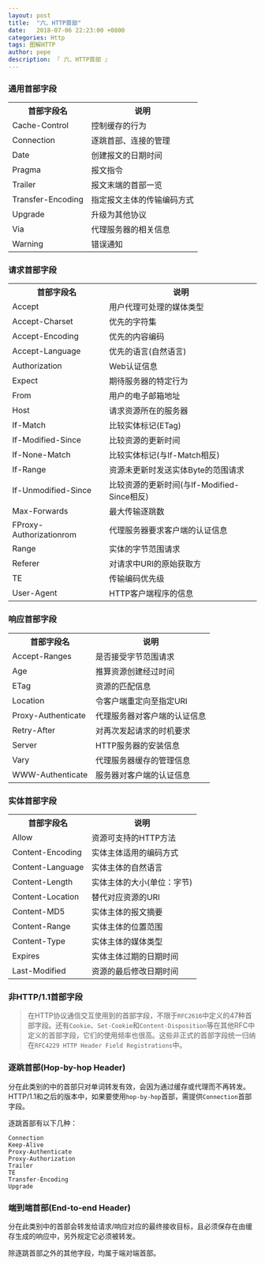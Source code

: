 ```yaml
---
layout: post
title:  "六、HTTP首部"
date:   2018-07-06 22:23:00 +0800
categories: Http
tags: 图解HTTP
author: pepe
description: 『 六、HTTP首部 』
---
```


### **通用首部字段**
<table>
    <tr>
        <th>首部字段名</th><th>说明</th>
    </tr>
    <tr>
        <td>Cache-Control</td><td>控制缓存的行为</td>
    </tr>
    <tr>
        <td>Connection</td><td>逐跳首部、连接的管理</td>
    </tr>
    <tr>
        <td>Date</td><td>创建报文的日期时间</td>
    </tr>
    <tr>
        <td>Pragma</td><td>报文指令</td>
    </tr>
    <tr>
        <td>Trailer</td><td>报文末端的首部一览</td>
    </tr>
    <tr>
        <td>Transfer-Encoding</td><td>指定报文主体的传输编码方式</td>
    </tr>
    <tr>
        <td>Upgrade</td><td>升级为其他协议</td>
    </tr>
    <tr>
        <td>Via</td><td>代理服务器的相关信息</td>
    </tr>
    <tr>
        <td>Warning</td><td>错误通知</td>
    </tr>
</table>

### **请求首部字段**
<table>
    <tr>
        <th>首部字段名</th><th>说明</th>
    </tr>
    <tr>
        <td>Accept</td><td>用户代理可处理的媒体类型</td>
    </tr>
    <tr>
        <td>Accept-Charset</td><td>优先的字符集</td>
    </tr>
    <tr>
        <td>Accept-Encoding</td><td>优先的内容编码</td>
    </tr>
    <tr>
        <td>Accept-Language</td><td>优先的语言(自然语言)</td>
    </tr>
    <tr>
        <td>Authorization</td><td>Web认证信息</td>
    </tr>
    <tr>
        <td>Expect</td><td>期待服务器的特定行为</td>
    </tr>
    <tr>
        <td>From</td><td>用户的电子邮箱地址</td>
    </tr>
    <tr>
        <td>Host</td><td>请求资源所在的服务器</td>
    </tr>
    <tr>
        <td>If-Match</td><td>比较实体标记(ETag)</td>
    </tr>
    <tr>
        <td>If-Modified-Since</td><td>比较资源的更新时间</td>
    </tr>
    <tr>
        <td>If-None-Match</td><td>比较实体标记(与If-Match相反)</td>
    </tr>
    <tr>
        <td>If-Range</td><td>资源未更新时发送实体Byte的范围请求</td>
    </tr>
    <tr>
        <td>If-Unmodified-Since</td><td>比较资源的更新时间(与If-Modified-Since相反)</td>
    </tr>
    <tr>
        <td>Max-Forwards</td><td>最大传输逐跳数</td>
    </tr>
    <tr>
        <td>FProxy-Authorizationrom</td><td>代理服务器要求客户端的认证信息</td>
    </tr>
    <tr>
        <td>Range</td><td>实体的字节范围请求</td>
    </tr>
    <tr>
        <td>Referer</td><td>对请求中URI的原始获取方</td>
    </tr>
    <tr>
        <td>TE</td><td>传输编码优先级</td>
    </tr>
    <tr>
        <td>User-Agent</td><td>HTTP客户端程序的信息</td>
    </tr>
</table>

### **响应首部字段**
<table>
    <tr>
        <th>首部字段名</th><th>说明</th>
    </tr>
    <tr>
        <td>Accept-Ranges</td><td>是否接受字节范围请求</td>
    </tr>
    <tr>
        <td>Age</td><td>推算资源创建经过时间</td>
    </tr>
    <tr>
        <td>ETag</td><td>资源的匹配信息</td>
    </tr>
    <tr>
        <td>Location</td><td>令客户端重定向至指定URI</td>
    </tr>
    <tr>
        <td>Proxy-Authenticate</td><td>代理服务器对客户端的认证信息</td>
    </tr>
    <tr>
        <td>Retry-After</td><td>对再次发起请求的时机要求</td>
    </tr>
    <tr>
        <td>Server</td><td>HTTP服务器的安装信息</td>
    </tr>
    <tr>
        <td>Vary</td><td>代理服务器缓存的管理信息</td>
    </tr>
    <tr>
        <td>WWW-Authenticate</td><td>服务器对客户端的认证信息</td>
    </tr>
</table>

### **实体首部字段**
<table>
    <tr>
        <th>首部字段名</th><th>说明</th>
    </tr>
    <tr>
        <td>Allow</td><td>资源可支持的HTTP方法</td>
    </tr>
    <tr>
        <td>Content-Encoding</td><td>实体主体适用的编码方式</td>
    </tr>
    <tr>
        <td>Content-Language</td><td>实体主体的自然语言</td>
    </tr>
    <tr>
        <td>Content-Length</td><td>实体主体的大小(单位：字节)</td>
    </tr>
    <tr>
        <td>Content-Location</td><td>替代对应资源的URI</td>
    </tr>
    <tr>
        <td>Content-MD5</td><td>实体主体的报文摘要</td>
    </tr>
    <tr>
        <td>Content-Range</td><td>实体主体的位置范围</td>
    </tr>
    <tr>
        <td>Content-Type</td><td>实体主体的媒体类型</td>
    </tr>
    <tr>
        <td>Expires</td><td>实体主体过期的日期时间</td>
    </tr>
    <tr>
        <td>Last-Modified</td><td>资源的最后修改日期时间</td>
    </tr>
</table>

### **非HTTP/1.1首部字段**

> 在HTTP协议通信交互使用到的首部字段，不限于`RFC2616`中定义的47种首部字段。还有`Cookie`、`Set-Cookie`和`Content-Disposition`等在其他RFC中定义的首部字段，它们的使用频率也很高。这些非正式的首部字段统一归纳在`RFC4229 HTTP Header Field Registrations`中。

### **逐跳首部(Hop-by-hop Header)**

分在此类别的中的首部只对单词转发有效，会因为通过缓存或代理而不再转发。HTTP/1.1和之后的版本中，如果要使用`hop-by-hop`首部，需提供`Connection`首部字段。

逐跳首部有以下几种：
```
Connection
Keep-Alive
Proxy-Authenticate
Proxy-Authorization
Trailer
TE
Transfer-Encoding
Upgrade
```

### **端到端首部(End-to-end Header)**

分在此类别中的首部会转发给请求/响应对应的最终接收目标，且必须保存在由缓存生成的响应中，另外规定它必须被转发。

除逐跳首部之外的其他字段，均属于端对端首部。
















































